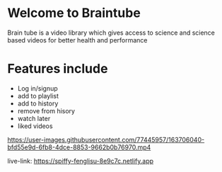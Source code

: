# Welcome to Braintube

Brain tube is a video library which gives access to science and science based videos for better health and performance
# Features include

- Log in/signup
- add to playlist
- add to history
- remove from hisory
- watch later
- liked videos





https://user-images.githubusercontent.com/77445957/163706040-bfd55e9d-6fb8-4dce-8853-9662b0b76970.mp4




 live-link: https://spiffy-fenglisu-8e9c7c.netlify.app

